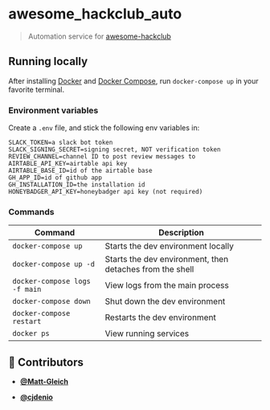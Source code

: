 <!-- DO NOT REMOVE - contributor_list:data:start:["Matt-Gleich", "cjdenio"]:end -->

# awesome_hackclub_auto

> Automation service for [awesome-hackclub](https://github.com/hackclub/awesome-hackclub)

## Running locally

After installing [Docker](https://docker.com) and [Docker Compose](https://docs.docker.com/compose), run `docker-compose up` in your favorite terminal.

### Environment variables

Create a `.env` file, and stick the following env variables in:

```
SLACK_TOKEN=a slack bot token
SLACK_SIGNING_SECRET=signing secret, NOT verification token
REVIEW_CHANNEL=channel ID to post review messages to
AIRTABLE_API_KEY=airtable api key
AIRTABLE_BASE_ID=id of the airtable base
GH_APP_ID=id of github app
GH_INSTALLATION_ID=the installation id
HONEYBADGER_API_KEY=honeybadger api key (not required)
```

### Commands

| Command                       | Description                                              |
| ----------------------------- | -------------------------------------------------------- |
| `docker-compose up`           | Starts the dev environment locally                       |
| `docker-compose up -d`        | Starts the dev environment, then detaches from the shell |
| `docker-compose logs -f main` | View logs from the main process                          |
| `docker-compose down`         | Shut down the dev environment                            |
| `docker-compose restart`      | Restarts the dev environment                             |
| `docker ps`                   | View running services                                    |

<!-- DO NOT REMOVE - contributor_list:start -->

## 👥 Contributors

- **[@Matt-Gleich](https://github.com/Matt-Gleich)**

- **[@cjdenio](https://github.com/cjdenio)**

<!-- DO NOT REMOVE - contributor_list:end -->
